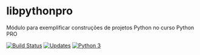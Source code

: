 # libpythonpro

Módulo para exemplificar construções de projetos Python no curso Python PRO

[![Build Status](https://travis-ci.org/Pedro-H-Castoldi/libpythonpro.svg?branch=master)](https://travis-ci.org/Pedro-H-Castoldi/libpythonpro)
[![Updates](https://pyup.io/repos/github/Pedro-H-Castoldi/libpythonpro/shield.svg)](https://pyup.io/repos/github/Pedro-H-Castoldi/libpythonpro/)
[![Python 3](https://pyup.io/repos/github/Pedro-H-Castoldi/libpythonpro/python-3-shield.svg)](https://pyup.io/repos/github/Pedro-H-Castoldi/libpythonpro/)
